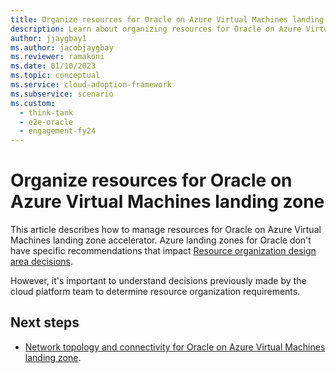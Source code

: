 ```yaml
---
title: Organize resources for Oracle on Azure Virtual Machines landing zone 
description: Learn about organizing resources for Oracle on Azure Virtual Machines landing zone.
author: jjaygbay1
ms.author: jacobjaygbay
ms.reviewer: ramakoni
ms.date: 01/10/2023
ms.topic: conceptual
ms.service: cloud-adoption-framework
ms.subservice: scenario
ms.custom: 
  - think-tank
  - e2e-oracle
  - engagement-fy24
---
```



#  Organize resources for Oracle on Azure Virtual Machines landing zone

This article describes how to manage resources for Oracle on Azure Virtual Machines landing zone accelerator. Azure landing zones for Oracle don't have specific recommendations that impact [Resource organization design area decisions](../../ready/landing-zone/design-area/resource-org.md).

However, it's important to understand decisions previously made by the cloud platform team to determine resource organization requirements.

## Next steps

- [Network topology and connectivity for Oracle on Azure Virtual Machines landing zone](oracle-network-topology.md).